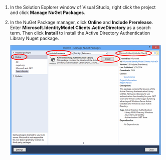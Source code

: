 1. In the Solution Explorer window of Visual Studio, right click the project and click **Manage NuGet Packages**.

2. In the NuGet Package manager, click **Online** and **Include Prerelease**. Enter **Microsoft.IdentityModel.Clients.ActiveDirectory** as a search term. Then click **Install** to install the Active Directory Authentication Library Nuget package. 

   ![](./media/mobile-services-dotnet-adal-install-nuget/mobile-services-adal-nuget-package.png)
